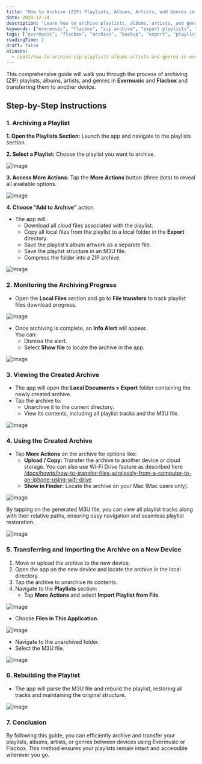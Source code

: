 ```yaml
---
title: "How to Archive (ZIP) Playlists, Albums, Artists, and Genres in Evermusic & Flacbox and Transfer to Another Device"
date: 2024-12-24
description: "Learn how to archive playlists, albums, artists, and genres into ZIP files in Evermusic and Flacbox, and transfer them to another device with full structure and metadata preserved."
keywords: ["evermusic", "flacbox", "zip archive", "export playlists", "playlist transfer", "m3u", "music backup"]
tags: ["evermusic", "flacbox", "archive", "backup", "export", "playlist", "m3u"]
readingTime: 2
draft: false
aliases:
  - /post/how-to-archive-zip-playlists-albums-artists-and-genres-in-evermusic-flacbox-and-transfer-to/
---
```


This comprehensive guide will walk you through the process of archiving (ZIP) playlists, albums, artists, and genres in **Evermusic** and **Flacbox** and transferring them to another device.

## Step-by-Step Instructions

### 1. Archiving a Playlist

**1. Open the Playlists Section:** Launch the app and navigate to the playlists section.

**2. Select a Playlist:** Choose the playlist you want to archive.

![Image](21260c_fdea8fb2cbb9400babf3a192089127d6~mv2.png)

**3. Access More Actions:** Tap the **More Actions** button (three dots) to reveal all available options.

![Image](21260c_e420b168becb46efa4dd83f31761113f~mv2.png)

**4. Choose "Add to Archive"** action.

- The app will:
  - Download all cloud files associated with the playlist.
  - Copy all local files from the playlist to a local folder in the **Export** directory.
  - Save the playlist’s album artwork as a separate file.
  - Save the playlist structure in an M3U file.
  - Compress the folder into a ZIP archive.

![Image](21260c_67b5c504e56e4e1fbf5560e9506354bb~mv2.png)

### 2. Monitoring the Archiving Progress

- Open the **Local Files** section and go to **File transfers** to track playlist files download progress.

![Image](21260c_e02bec716db149cba5a28bcb2f28c092~mv2.png)

- Once archiving is complete, an **Info Alert** will appear.  
  You can:
  - Dismiss the alert.
  - Select **Show file** to locate the archive in the app.

![Image](21260c_2e21ca73f2034a388a0bb7896721c1c6~mv2.png)

### 3. Viewing the Created Archive

- The app will open the **Local Documents > Export** folder containing the newly created archive.
- Tap the archive to:
  - Unarchive it to the current directory.
  - View its contents, including all playlist tracks and the M3U file.

![Image](21260c_abcb83ddae774817a10b552d6b402faf~mv2.png)

### 4. Using the Created Archive

- Tap **More Actions** on the archive for options like:
  - **Upload / Copy:** Transfer the archive to another device or cloud storage. You can also use Wi-Fi Drive feature as described here [/docs/howto/how-to-transfer-files-wirelessly-from-a-computer-to-an-iphone-using-wifi-drive](/docs/howto/how-to-transfer-files-wirelessly-from-a-computer-to-an-iphone-using-wifi-drive)
  - **Show in Finder:** Locate the archive on your Mac (Mac users only).

![Image](21260c_6a67e1837cfb4227a63bd1dd863c1fed~mv2.png)

By tapping on the generated M3U file, you can view all playlist tracks along with their relative paths, ensuring easy navigation and seamless playlist restoration.

![Image](21260c_23a2f7975dbf4df9a96aa58ad0d20636~mv2.png)

### 5. Transferring and Importing the Archive on a New Device

1. Move or upload the archive to the new device.
2. Open the app on the new device and locate the archive in the local directory.
3. Tap the archive to unarchive its contents.
4. Navigate to the **Playlists** section:
   - Tap **More Actions** and select **Import Playlist from File**.

![Image](21260c_2f25598602f94a76b06d10e78ec48f94~mv2.png)

- Choose **Files in This Application.**

![Image](21260c_bee3177d4a304c07baebc2e1f6a89025~mv2.png)

- Navigate to the unarchived folder.
- Select the M3U file.

![Image](21260c_7cb52c7988c54365b565987198083524~mv2.png)

### 6. Rebuilding the Playlist

- The app will parse the M3U file and rebuild the playlist, restoring all tracks and maintaining the original structure.

![Image](21260c_75ab446b3d3345fc8325ab6c30916beb~mv2.png)

### 7. Conclusion

By following this guide, you can efficiently archive and transfer your playlists, albums, artists, or genres between devices using Evermusic or Flacbox. This method ensures your playlists remain intact and accessible wherever you go.
